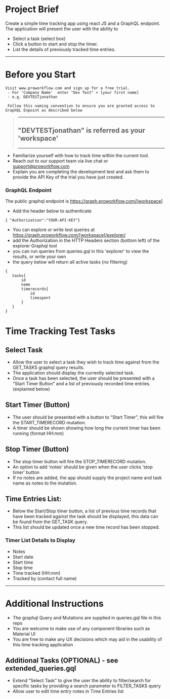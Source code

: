 # Project Brief

Create a simple time tracking app using react JS and a GraphQL endpoint. The application will present the user with the ability to 
- Select a task (select box)
- Click a button to start and stop the timer.
- List the details of previously tracked time entries.

---
# Before you Start

    Visit www.proworkflow.com and sign up for a free trial.  
     - For 'Company Name'  enter "Dev Test" + [your first name]
     - e.g. DEVTESTjonathan
    
     Follow this naming convention to ensure you are granted access to GraphQL Enpoint as described below
    
   
   > ---
   > ## "DEVTESTjonathan" is referred as your 'workspace' 
   > ---

- Familiarize yourself with how to track time within the current tool.
- Reach out to our support team via live chat or support@proworkflow.com
- Explain you are completing the development test and ask them to provide the API Key of the trial you have just created.

### GraphQL Endpoint
The public graphql endpoint is https://graph.proworkflow.com/[workspace]

-	Add the header below to authenticate 
```
{ "Authorization":"YOUR-API-KEY"}
``` 
-	You can explore or write test queries at https://graph.proworkflow.com/[workspace]/explorer/
-	add the Authorization in the HTTP Headers section (bottom left) of the explorer Graphql tool
- you can run queries from queries.gql in this 'explorer' to view the results, or write your own
- the query below will return all active tasks (no filtering)
 ```
{
    tasks{
        id 
        name 
        timerecords{
            id 
            timespent
        }
    }
}  
```

# Time Tracking Test Tasks

## Select Task
- Allow the user to select a task they wish to track time against from the GET_TASKS graphql query results.
- The application should display the currently selected task.
- Once a task has been selected, the user should be presented with a “Start Timer Button” and a list of previously recorded time entries. (explained below)

## Start Timer (Button)
-	The user should be presented with a button to “Start Timer”, this will fire the START_TIMERECORD mutation.  
-	A timer should be shown showing how long the current timer has been running (format HH:mm)

## Stop Timer (Button)
-	The stop timer button will fire the STOP_TIMERECORD mutation. 
-	An option to add ‘notes’ should be given when the user clicks ‘stop timer’ button
-	If no notes are added, the app should supply the project name and task name as notes to the mutation.

## Time Entries List:
-	Below the Start/Stop timer button, a list of previous time records that have been tracked against the task should be displayed, this data can be found from the GET_TASK query.
-	This list should be updated once a new time record has been stopped.

### Timer List Details to Display
-   Notes
-	Start date
-	Start time
-	Stop time
-	Time tracked (HH:mm)
-   Tracked by (contact full name)

---
# Additional Instructions 
- The graphql Query and Mutations are supplied in queries.gql file in this repo
- You are welcome to make use of any component libraries such as Material UI
- You are free to make any UX decisions which may aid in the usability of this time tracking application

## Additional Tasks (OPTIONAL) - see extended_queries.gql
-	Extend "Select Task" to give the user the ability to filter/search for specific tasks by providing a search parameter to FILTER_TASKS query
-	Allow user to edit time entry notes in Time Entries list
